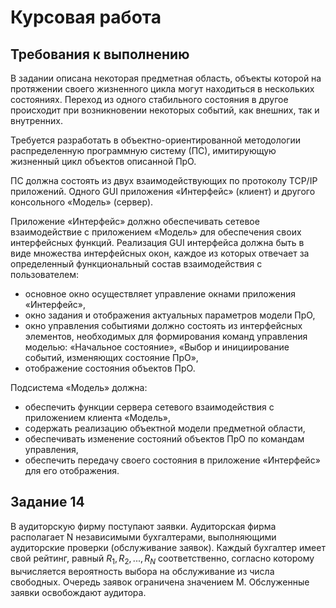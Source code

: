 # Курсовая работа

## Требования к выполнению

В задании описана некоторая предметная область, объекты которой на протяжении своего жизненного цикла могут находиться в нескольких состояниях. Переход из одного стабильного состояния в другое происходит при возникновении некоторых событий, как внешних, так и внутренних.

Требуется разработать в объектно-ориентированной методологии распределенную программную систему (ПС), имитирующую жизненный цикл объектов описанной ПрО.

ПС должна состоять из двух взаимодействующих по протоколу TCP/IP приложений. Одного GUI приложения  «Интерфейс» (клиент) и другого консольного «Модель» (сервер). 

Приложение «Интерфейс» должно обеспечивать сетевое взаимодействие с приложением «Модель» для обеспечения своих интерфейсных функций. Реализация GUI интерфейса должна быть в виде множества интерфейсных окон, каждое из которых отвечает за определенный функциональный состав взаимодействия с пользователем:
- основное окно осуществляет управление окнами приложения «Интерфейс»,
- окно задания и отображения актуальных параметров модели ПрО,
- окно управления событиями должно состоять из интерфейсных элементов, необходимых для формирования команд управления моделью: «Начальное состояние», «Выбор и инициирование событий, изменяющих состояние ПрО»,
- отображение состояния объектов ПрО.

Подсистема «Модель» должна:
- обеспечить функции сервера сетевого взаимодействия с приложением клиента «Модель»,
- содержать реализацию объектной модели предметной области,
- обеспечивать изменение состояний объектов ПрО по командам управления,
- обеспечить передачу своего состояния в приложение «Интерфейс» для его отображения.

## Задание 14

В аудиторскую фирму поступают заявки. Аудиторская фирма располагает N независимыми бухгалтерами, выполняющими аудиторские проверки (обслуживание заявок). Каждый бухгалтер имеет свой рейтинг, равный $R_1, R_2, ..., R_N$ соответственно, согласно которому вычисляется вероятность выбора на обслуживание из числа свободных. Очередь заявок  ограничена значением M. Обслуженные заявки освобождают аудитора.

